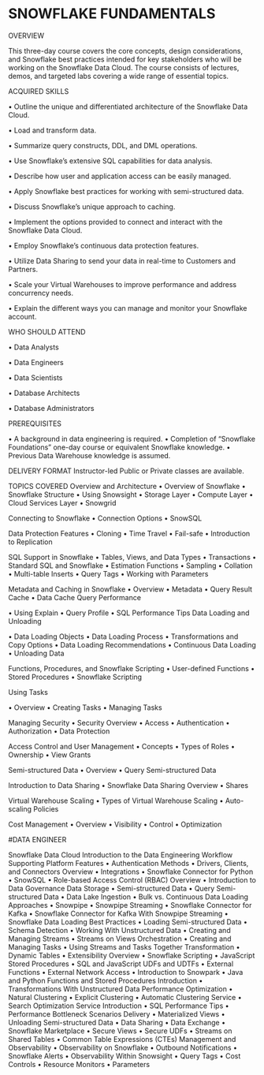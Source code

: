 # SNOWFLAKE FUNDAMENTALS
OVERVIEW

This three-day course covers the core concepts, design considerations, and Snowflake best practices intended
for key stakeholders who will be working on the Snowflake Data Cloud. The course consists of lectures, demos,
and targeted labs covering a wide range of essential topics.

ACQUIRED SKILLS

• Outline the unique and differentiated architecture of the Snowflake Data Cloud.

• Load and transform data.

• Summarize query constructs, DDL, and DML operations.

• Use Snowflake’s extensive SQL capabilities for data analysis.

• Describe how user and application access can be easily managed.

• Apply Snowflake best practices for working with semi-structured data.

• Discuss Snowflake’s unique approach to caching.

• Implement the options provided to connect and interact with the Snowflake Data Cloud.

• Employ Snowflake’s continuous data protection features.

• Utilize Data Sharing to send your data in real-time to Customers and Partners.

• Scale your Virtual Warehouses to improve performance and address concurrency needs.

• Explain the different ways you can manage and monitor your Snowflake account.

WHO SHOULD ATTEND

• Data Analysts

• Data Engineers

• Data Scientists

• Database Architects

• Database Administrators


PREREQUISITES

• A background in data engineering is required.
• Completion of “Snowflake Foundations” one-day course or equivalent Snowflake knowledge.
• Previous Data Warehouse knowledge is assumed.

DELIVERY FORMAT
Instructor-led Public or Private classes are available.

TOPICS COVERED
Overview and Architecture
• Overview of Snowflake
• Snowflake Structure
• Using Snowsight
• Storage Layer
• Compute Layer
• Cloud Services Layer
• Snowgrid

Connecting to Snowflake
• Connection Options
• SnowSQL

Data Protection Features
• Cloning
• Time Travel
• Fail-safe
• Introduction to Replication

SQL Support in Snowflake
• Tables, Views, and Data Types
• Transactions
• Standard SQL and Snowflake
• Estimation Functions
• Sampling
• Collation
• Multi-table Inserts
• Query Tags
• Working with Parameters

Metadata and Caching in Snowflake
• Overview
• Metadata
• Query Result Cache
• Data Cache
Query Performance

• Using Explain
• Query Profile
• SQL Performance Tips
Data Loading and Unloading

• Data Loading Objects
• Data Loading Process
• Transformations and Copy Options
• Data Loading Recommendations
• Continuous Data Loading
• Unloading Data

Functions, Procedures, and Snowflake Scripting
• User-defined Functions
• Stored Procedures
• Snowflake Scripting

Using Tasks

• Overview
• Creating Tasks
• Managing Tasks

Managing Security
• Security Overview
• Access
• Authentication
• Authorization
• Data Protection

Access Control and User Management
• Concepts
• Types of Roles
• Ownership
• View Grants

Semi-structured Data
• Overview
• Query Semi-structured Data

Introduction to Data Sharing
• Snowflake Data Sharing Overview
• Shares

Virtual Warehouse Scaling
• Types of Virtual Warehouse Scaling
• Auto-scaling Policies

Cost Management
• Overview
• Visibility
• Control
• Optimization

#DATA ENGINEER

Snowflake Data Cloud
Introduction to the Data Engineering Workflow
Supporting Platform Features
• Authentication Methods
• Drivers, Clients, and Connectors Overview
• Integrations
• Snowflake Connector for Python
• SnowSQL
• Role-based Access Control (RBAC) Overview
• Introduction to Data Governance
Data Storage
• Semi-structured Data
• Query Semi-structured Data
• Data Lake
Ingestion
• Bulk vs. Continuous Data Loading Approaches
• Snowpipe
• Snowpipe Streaming
• Snowflake Connector for Kafka
• Snowflake Connector for Kafka With Snowpipe Streaming
• Snowflake Data Loading Best Practices
• Loading Semi-structured Data
• Schema Detection
• Working With Unstructured Data
• Creating and Managing Streams
• Streams on Views
Orchestration
• Creating and Managing Tasks
• Using Streams and Tasks Together
Transformation
• Dynamic Tables
• Extensibility Overview
• Snowflake Scripting
• JavaScript Stored Procedures
• SQL and JavaScript UDFs and UDTFs
• External Functions
• External Network Access
• Introduction to Snowpark
• Java and Python Functions and Stored Procedures Introduction
• Transformations With Unstructured Data
Performance Optimization
• Natural Clustering
• Explicit Clustering
• Automatic Clustering Service
• Search Optimization Service Introduction
• SQL Performance Tips
• Performance Bottleneck Scenarios
Delivery
• Materialized Views
• Unloading Semi-structured Data
• Data Sharing
• Data Exchange
• Snowflake Marketplace
• Secure Views
• Secure UDFs
• Streams on Shared Tables
• Common Table Expressions (CTEs)
Management and Observability
• Observability on Snowflake
• Outbound Notifications
• Snowflake Alerts
• Observability Within Snowsight
• Query Tags
• Cost Controls
• Resource Monitors
• Parameters

